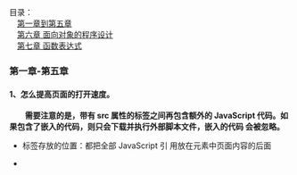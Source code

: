 目录：       
&emsp;[第一章到第五章](#第一章-第五章)          
&emsp;[第六章 面向对象的程序设计](#第六章面向对象的程序设计)      
&emsp;[第七章 函数表达式](#第七章-第八章)    


### 第一章-第五章


#### 1、怎么提高页面的打开速度。
   
   &emsp;&emsp;**需要注意的是，带有 src 属性的<script>元素不应该在其<script>和</script>标签之间再包含额外的 JavaScript 代码。如果包含了嵌入的代码，则只会下载并执行外部脚本文件，嵌入的代码 会被忽略。**
  
  - 标签存放的位置：都把全部 JavaScript 引 用放在<body>元素中页面内容的后面
   
  - <script>标签的defer属性：延迟脚本，只适用于外部脚本
  ```
  <!DOCTYPE html>
    <html>
      <head>
        <title>Example HTML Page</title>
        <script type="text/javascript" defer="defer" src="example1.js"></script> 
        <script type="text/javascript" defer="defer" src="example2.js"></script>
      </head>
      <body>
        <!-- 这里放内容 --> 
      </body>
  </html>
  ```
&emsp;&emsp;其中包含的脚本将延迟到浏览器遇到</html>标签后再执行。HTML5 规范要求脚本按照它们出现的先后顺序执行，因此第一个延迟脚本会先于第二个延迟脚本执行，而这两个脚本会先于 DOMContentLoaded 事件(详见第 13 章) 9 执行。在现实当中，延迟脚本并不一定会按照顺序执行，也不一定会在 DOMContentLoaded 事件触发前执行，因此最好只包含一个延迟脚本。
  
  - <script>元素定义了 async 属性：异步脚本，只适用于外部脚本文件，标记为 async 的脚本并不保证按照指定它们的先后顺序执行。
<br>   
   
#### 2、数据类型。

  - 基本数据类型：Undefined、Null、Boolean、Number、String
  - 复杂数据类型：Object，本质上是由一组无序的名值对组成的
  
  type操作符：
  - "undefined"——如果这个值未定义
  - "boolean"——如果这个值是布尔值
  - "string"——如果这个值是字符串
  - "number"——如果这个值是数值
  - "object"——如果这个值是对象或 null
  - "function"——如果这个值是函数
  
  Object:
  - constructor：保存着用于创建当前对象的函数。
  - hasOwnProperty(propertyName)：用于检查给定的属性在当前对象实例中（而不是在实例的原型中）是否存在。其中，作为参数的属性名(propertyName)必须以字符串形式指定(例 如:o.hasOwnProperty("name"))。
  - isPrototypeOf(object)：用于检查传入的对象是否是传入对象的原型。
  - propertyIsEnumerable(propertyName)：用于检查给定的属性是否能够使用for-in语句来枚举。与 hasOwnProperty()方法一样，作为参数的属性名必须以字符串形式指定。
  - toLocaleString()：返回对象的字符串表示，该字符串与执行环境的地区对应。
  - toString()：返回对象的字符串表示。
  - valueOf()：返回对象的字符串、数值或布尔值表示。通常与 toString()方法的返回值相同。
  
  相等和全等的区别：全等在比较之前不转换操作数，相等会在比较值钱转换成数值。
<br>

#### [3、执行环境及作用域链的理解。](https://segmentfault.com/a/1190000015782315)

   - 执行环境：每个函数都有自己的执行环境。当执行流进入一个函数时，函数的环境就会被推入一个环境栈中。 而在函数执行之后，栈将其环境弹出，把控制权返回给之前的执行环境。
   
   &emsp;&emsp;在 Web 浏览器中，全局执行环境被认为是 window 对象，因此所有的全局变量和函数都是作为window对象的属性和方法创建。全局执行环境直到应用程序退出——例如关闭网页或浏览器——时才会被销毁。
   
   - 作用域链：当代码在一个环境中执行时，会创建变量对象的一个作用域链。它保证了执行环境对所有变量和函数的有序访问。
   
   &emsp;&emsp;作用域链的前端，始终都是当前执行的代码所 在环境的变量对象。如果这个环境是函数，则将其**活动对象(activation object)** 作为变量对象。活动对象在最开始时只包含一个变量，即 arguments 对象(这个对象在全局环境中是不存在的)。
<br>

#### [4、call、apply和bing的作用。](https://www.cnblogs.com/coco1s/p/4833199.html)
  
  ```
  function fruits(){}
  
  fruits.prototype = {
    color : "red";
    say : function(){
      console.log("My color is" + this.color);
    }
  }
  
  var apple = new fruits();
  apple.say(); //My color is red
  
  var banana = {
    color : "yellow";
  }
  
  apple.say.call(banana); //My color is yellow
  apple.say.apply(banana); //My color is yellow
  ```
  
  call和apply的作用完全一样，都是改变被调用函数的作用域。不同的是call传递参数的时候是把所有参数依次传递进去，而apply则是将参数封装成数组。
<br>

#### 5、引用数据类型

   - Array:数组的每一项都可以保存任何类型的数据。
      - 当作栈使用：push()、pop()
      - 当作队列使用：shift()、push()、unshift()【与shift方法相反，同时使用unshifit和pop可以从末端移除项】
      - 排序方法：reverse、sort
      - 操作方法：
         - concat：根据当前数组生成新的数组，`var colors2 = colors.concat("yellow", ["black", "brown"]);`
         - slice：截取数组`var colors3 = colors.slice(1,4);`
         - splice(起始位置，要删除的向，...)：如splice(2,1,"red","green");会删除当前数组位置 2 的项，然后再从位置 2 开始插入字符串 "red"和"green"。
      - 位置方法：
         - indexOf()
         - lastIndexOf()：从数组的末尾开始向前查找
      - 迭代方法：
         - every()：如果该函数对每一项都返回 true，则返回 true
         - filter()：返回该函数会返回 true 的项组成的数组
         - forEach()：
         - map()：
         - some()：如果该函数对任一项返回 true，则返回 true
      - 归并方法：
         - reduce()：从数组的第一项开始，逐个遍历到最后
         - reduceRight()：从数组的最后一项开始，向前遍历到第一项
         ```
         var values = [1,2,3,4,5];
         //prev:前一个值 cur:当前值 index:索引 array:数组对象
         var sum = values.reduce(function(prev, cur, index, array){
             return prev + cur;
         });
         alert(sum); //15
         ```

   - Function类型：每个函数都是Function类型的实例。
      
      - 函数没有重载
      
      - 函数声明和函数表达式
      ```
      alert(sum(10,10));
      //函数声明
      function sum(num1, num2){
         return num1 + num2;
      }
      
      alert(sum(10,10)); //运行期间会产生错误
      //函数表达式
      var sum = function(num1, num2){
         return num1 + num2;
      };
      ```
     &emsp;&emsp; 解析器会率先读取函数声明，并使其在执行任何代码之前可用(可以访问);至于函数表达式，则必须等到解析器执行到它所在的代码行，才会真正被解释执行。
     
     - 函数内部属性：arguments、this
        - arguments：它是一个类数组对象，包含传入函数找那个的所有参数。
        - this：和Java中的this大致类似，指向的时候函数的执行环境对象。
        
     - 函数属性和方法：length、prototype
        - length：表示函数希望接受的命名参数的个数。
        - prototype：指向原型对象
        
        - apply()：接收两个参数：第一个为运行函数的作用域；第二个可以使Array实例，也可以是arguments对象。
        - call()：第一个参数为作用域，其余参数必须将函数的参数列举出来。     
<br>

#### 6、字面量
   
&emsp;&emsp;在编程语言中，字面量是一种表示值的记法。
   
   - 字符串字面量：是指双引号引住的一系列字符，双引号中可以没有字符，可以只有一个字符，也可以有很多个字符，`var test="hello world!"; "hello world!"就是字符串字面量，test是变量名`
   - 数组字面量：`var team=["tom","john","smith","kobe"]; ["tom","john","smith","kobe"]是数组字面量`
   - 对象字面量：`var person={name:"tom",age:"26",sex:"male"}; {name:"tom",age:"26",sex:"male"}为对象字面量`
   - 函数字面量：
   ```
   var person={
      name:"tom",
      age:"23",
      tell:function(){alert(name);}
   }
   ```
&emsp;&emsp;其中tell的值function{alert(name);}被认为是函数字面量，在调用时，函数不会执行，而是被当做数据来传递。

&emsp;&emsp;当然如果想把函数字面量当作函数来运行，可以使用eval(String)函数，让String里面的JavaScript执行运算：

&emsp;&emsp; 看到上面的示例，也许你会想到JSON（JavaScript Object Notation），对的，两者的确是有联系的。
JSON（JavaScript对象记法），它是一种用于描述文件和数组的记法，JSON由JavaScript字面量的一个子集组成。JSON可以用于交换数据，通常用它来替代xml。
<br>
<br>

---

### 第六章面向对象的程序设计


#### [1、理解原型对象和原型链。](https://www.cnblogs.com/wilber2013/p/4924309.html)

  - **所有的对象都有”__proto__“属性，该属性对应对象的原型**    
  
  "[[Prototype]]"作为对象的内部属性，是不能被直接访问的。所以为了方便查看一个对象的原型，Firefox和Chrome中提供了"__proto__"这个非标准（不是所有浏览器都支持）的访问器（ECMA引入了标准对象原型访问器"Object.getPrototype(object)"）。
  
 - **所有的函数对象都有"prototype"属性，该属性的值会被赋值给该函数创建的对象的"__proto__"**    
 
  每一个函数都有一个prototype属性，当一个函数被用作构造函数来创建实例时，该函数的prototype属性值将被作为原型赋值给所有对象实例（也就是设置实例的__proto__属性），也就是说，所有实例的原型引用的是函数的prototype属性。“prototype属性为函数对象特有的，如果不是函数对象，将不会有这个属性。”

  - **所有的原型对象都有一个"constructor"属性，这个属性对应创建所有指向该原型的实例的构造函数。**
  
  - **函数对象和原型对象通过"prototype"和"constructor"属性进行相互关联**
  
  当一个函数被当做构造函数来创建实例时，该函数的prototype属性值被作为原型赋值给所有对象实例（也就是设置实例的__proto__属性）
<br>
  
#### 2、原型链的缺点和对象冒充。

  **所有引用类型默认都继承了Object，这个继承也是通过原型链实现的。**
  
  **所有函数的默认原型都是Object的实例，因此默认原型都会包含一个内部指针，指向Object.prototype。**
  
  **原型链的问题：**
  - 属性共享问题：通过原型来实现继承时，原型实际上会变成另一个类型的实例。于是，原先的实例属性也就顺理成章地成了现在的原型属性了。
  - 在创建子类型的实例时，不能向超类型的构造函数中传递参数。即没有办法在不影响所有对象实例的情况下，给超类型的构造函数传递参数。

  **对象冒充：**
  ```
  function SuperType(name){
    this.name = name;
    this.colors = ["red","blue","green"];
  }
  
  function SubType(){
    //继承了SuperType，同时传递了参数
    SuperType.call(this,"Nicholas");
  }
  
  val instance1 = new SubType();
  alert(instance.name);    //"Nicholas";
  instance1.colors.push("black");
  alert(instance1.colors);    //"red,blue,green,black"
  
  var instance2 = new SubType();
  alert(instance2.colors);    //"red,blue,green"
  ```
  **对象冒充无法避免构造函数模式存在的问题，仅仅解决了传参和属性共享问题，但是不能解决函数的复用问题。**
  
  **组合继承：指的是将原型链和借用构造函数的技术组合到一块。思路是使用原型链实现对原型属性和方 法的继承，而通过借用构造函数来实现对实例属性的继承。**
  
  ```
  function SuperType(name){
    this.name = name;
    this.colors = ["red", "blue", "green"];
  }
  
  SuperType.prototype.sayName = function(){
    alert(this.name);
  };
  
  function SubType(name, age){
    //继承属性 SuperType.call(this, name);
    this.age = age;
  }
  ```
<br>

#### 3、对象创建的几种方式。

  - ①字面量方式：使用Object构造函数和字面量会产生大量的重复代码。
  ```
  let person = {
    name:"xiaoming",
    sayName:function(){
      console.log(this.name);
    }
    features:{
      height:"176cm",
      weight:"60kg",
    }
  }
  ```
  
  - ②工厂模式：没有解决对象的识别问题（即怎么知道一个对象的类型）
  ```
  function createPerson(name,age,job){
    var o = new Object();
    o.name = name;
    o.age = age;
    o.job = job;
    o.sayNamge = function(){
      alert(this.name);
    }
    return o;
  }
  ```

  
  - ③构造器模式：利用函数作用域使用自定义构造函数模式模仿类。构造器模式就是一种变相的工厂模式。
  ```
  function Person(name,age){
    this.name = name;
    this.age = age;
    this.print = function(){
      console.log(this.name + this.age)
    };
  }
  ```
  [new命令的作用，就是执行一个构造函数，并且返回一个对象实例。使用new命令时，它后面的函数调用就不是正常的调用，而是依次执行下面的步骤。](https://juejin.im/entry/584a1c98ac502e006c5d63b8)   
   - a：创建一个空对象，作为将要返回的对象实例。
   - b：将空对象的原型指向了构造函数的prototype属性。
   - c：将空对象赋值给构造函数内部的this关键字。
   - d：开始执行构造函数内部的代码。
   
   缺点：每个方法都要在每个实例上重新创建一遍。
  
  - ④ 原型模式
   - 优点：可以让所有对象实例共享它所包含的属性和方法。
   - 缺点：所有的实例在默认情况下豆浆取得相同的属性值。
  
  ```
  function Person(){}
  
  Person.prototype.name = "Nicholas";
  Person.prototype.age = 29;
  Person.prototype.job = "Software Engineer";
  Person.prototype.sayName = function(){
    alert(this.name);
  };
  ```

  - ⑤ 组合使用构造函数模式和原型模式
   
  优点：
  - 构造函数模式用于定义实例属性，而原型模式用于定义方法和共享的属性。
  - 这种组合模式还支持想构造函数传递参数
  
  ```
  function Person(name,age,job){
    this.name = name;
    this.age = age;
    this.job = job;
    this.freinds = ["Shelby","Court"];
  }
  
  Person.prototype = {
    constructor : Person, //强制指向Person
    sayName : function(){
      alert(this.name);
    }
  }
  ```
  
  - ⑥ 动态原型模式
  
  优点：通过在构造函数中初始化原型（仅在必要的情况下），又保证了同事使用构造函数和原型的优点。
  
  ```
  function Person(name,age,job){
    this.name = name;
    this.age = age;
    this.job = job;
    
    if(typeof this.sayName != "function"){
      Person.prototype.sayName = function(){
        alert(this.name);
      };
    }
  }
  ```
  
  - ⑦ 寄生构造函数模式
  
  ```
  fuction Person(name,age,job){
    var o = new Object();
    o.name = name;
    o.age = age;
    o.job = job;
    o.sayName = function(){
      alert(this.name);
    };
    return o;
  }
  ```
  
  - ⑧ 稳妥构造函数模式
  
  ```
  fuction Person(name,age,job){
    var o = new Object();
    o.name = name;
    o.age = age;
    o.job = job;
    o.sayName = function(){
      alert(this.name);
    };
    return p;
  } 
  
  val freind = Person("Nicholas",29,"Software Engineer");
  
  ```
<br>
<br>

---

### 第七章-第八章


#### 1、递归
   
&emsp;&emsp;arguments.callee 是一个指向正在执行的函数的指针，因此可以用它来实现对函数的递归调用。
   ```
   function factorial(num){
    if (num <= 1){
        return 1;
    } else {
        return num * arguments.callee(num-1);
   } }
   ```
<br>

#### [2、this关键字的指向问题。](https://www.ibm.com/developerworks/cn/web/1207_wangqf_jsthis/index.html)

  - 作为对象方法：指向当前对象
  ```
  var point = { 
    x : 0, 
    y : 0, 
    moveTo : function(x, y) { 
      this.x = this.x + x; 
      this.y = this.y + y; 
    } 
  }; 
 
  point.moveTo(1, 1)//this 绑定到当前对象，即 point 对象
  ```
  - 作为函数调用：指向window全局对象
  ```
  function makeNoSense(x) { 
    this.x = x; 
  } 
 
  makeNoSense(5); 
  x;// x 已经成为一个值为 5 的全局变量
  ```
  - 对象函数的内部函数：指向window全局对象
  ```
  var point = { 
    x : 0, 
    y : 0, 
    moveTo : function(x, y) { 
      var that = this;
      // 内部函数
      var moveX = function(x) { 
          that.x = x; //that 指向当前对象
      }; 
      // 内部函数
      var moveY = function(y) { 
          this.y = y; //this 指向window对象
      }; 
 
      moveX(x); 
      moveY(y); 
    } 
  }; 
  point.moveTo(1, 1); 
  point.x; //==>0 
  point.y; //==>0 
  x; //==>1 
  y; //==>1
  ```
  - 作为构造函数调用：指向创建的新对象
  ```
  function Point(x, y){ 
     this.x = x; 
     this.y = y; 
  }
  ```
<br>

#### [2、JavaScript的this原理。](http://www.ruanyifeng.com/blog/2018/06/javascript-this.html)
<br>

#### 3、window对象

&emsp;&emsp;BOM的核心对象是 window，表示浏览器的一个实例。它既是通过 JavaScript 访问浏览器的一个接口，又是 ECMAScript 规定的 Global 对象。这就意味着在网页中定义的任何一个对象、变量和函数，都以 window 作为其 Global 对象。

   - 全局作用域
   
&emsp;&emsp;由于 window 对象同时扮演着 ECMAScript 中 Global 对象的角色，因此所有在全局作用域中声明的变量、函数都会变成 window 对象的属性和方法

   - 打开窗口：`window.open()`，接收四个参数
      - 要加载的URL（必须）
      - 窗口目标（和 <a> 标签的target属性一样）
      - 一个逗号分隔的设置字符串，表示在新窗口中都显示哪些特性
      - 一个表示新页面是否取代浏览器历史记录中当前加载也的布尔值（只在不打开新窗口的情况下使用）

   - 超时调用和间歇调用
      - setTimeout：接收两个参数：要执行的代码和时间
      ```
      setTimeout(function() {
         alert("Hello world!");
      }, 1000);
      ```
      - setInterval：
      ```
      var num = 0;
      var max = 10;
      var intervalId = null;
      
      function incrementNumber() {
         num++;
         //如果执行次数达到了 max 设定的值，则取消后续尚未执行的调用 
         if (num == max) {
            clearInterval(intervalId);
            alert("Done");
         }
      }
      intervalId = setInterval(incrementNumber, 500);      
      ```

   - 系统对话框
      - alert()：通常使用 alert()生成的“警告”对话框向用户显示一些他们无法控制的消息，例如错误消息。而 用户只能在看完消息后关闭对话框。
      - confirm()：与alert的区别，“确认”对话框除了显示 OK 按钮外，还会显示一个 Cancel(“取消”)按钮，两个按钮可以让用户决定是否执行给定的操作
      - prompt()：提示框中除了显示 OK 和 Cancel 按钮之外，还会显示一个文本输入域，以供用户在其中输入内容
      
   
   
  




